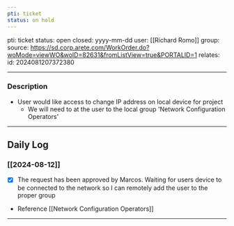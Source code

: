 ```yaml
---
pti: ticket
status: on hold
---
```

pti: ticket 
status: open
closed: yyyy-mm-dd
user: [[Richard Romo]]
group: 
source: https://sd.corp.arete.com/WorkOrder.do?woMode=viewWO&woID=82631&fromListView=true&PORTALID=1
relates: 
id: 2024081207372380

---
### Description
- User would like access to change IP address on local device for project
	- We will need to at the user to the local group 'Network Configuration Operators'
---
## Daily Log
### [[2024-08-12]]
- [x] The request has been approved by Marcos. Waiting for users device to be connected to the network so I can remotely add the user to the proper group
- Reference [[Network Configuration Operators]]
---



